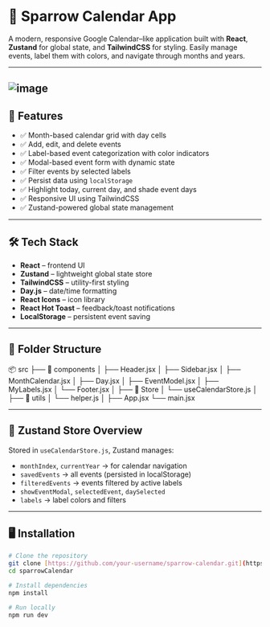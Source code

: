 # 📅 Sparrow Calendar App
A modern, responsive Google Calendar–like application built with **React**, **Zustand** for global state, and **TailwindCSS** for styling. Easily manage events, label them with colors, and navigate through months and years.

---
![image](https://github.com/user-attachments/assets/d5ff7872-709d-4990-9a1a-b6b4b3784d05)
---

## 🚀 Features

- ✅ Month-based calendar grid with day cells
- ✅ Add, edit, and delete events
- ✅ Label-based event categorization with color indicators
- ✅ Modal-based event form with dynamic state
- ✅ Filter events by selected labels
- ✅ Persist data using `localStorage`
- ✅ Highlight today, current day, and shade event days
- ✅ Responsive UI using TailwindCSS
- ✅ Zustand-powered global state management

---

## 🛠 Tech Stack

- **React** – frontend UI
- **Zustand** – lightweight global state store
- **TailwindCSS** – utility-first styling
- **Day.js** – date/time formatting
- **React Icons** – icon library
- **React Hot Toast** – feedback/toast notifications
- **LocalStorage** – persistent event saving

---

## 📁 Folder Structure

📦 src
├── 📂 components
│ ├── Header.jsx
│ ├── Sidebar.jsx
│ ├── MonthCalendar.jsx
│ ├── Day.jsx
│ ├── EventModel.jsx
│ ├── MyLabels.jsx
│ └── Footer.jsx
│
├── 📂 Store
│ └── useCalendarStore.js
│
├── 📂 utils
│ └── helper.js
│
├── App.jsx
└── main.jsx



---

## 🧠 Zustand Store Overview

Stored in `useCalendarStore.js`, Zustand manages:

- `monthIndex`, `currentYear` → for calendar navigation
- `savedEvents` → all events (persisted in localStorage)
- `filteredEvents` → events filtered by active labels
- `showEventModal`, `selectedEvent`, `daySelected`
- `labels` → label colors and filters

---

## 🖥 Installation

```bash
# Clone the repository
git clone [https://github.com/your-username/sparrow-calendar.git](https://github.com/Ragulram004/SparrowCalendar.git)
cd sparrowCalendar

# Install dependencies
npm install

# Run locally
npm run dev

